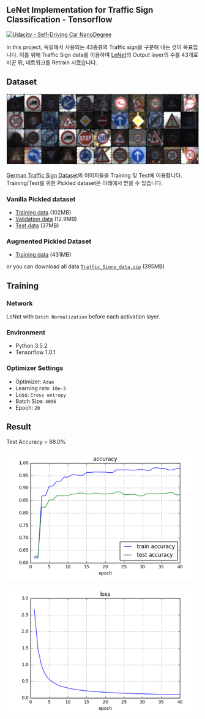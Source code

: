 ## LeNet Implementation for Traffic Sign Classification - Tensorflow
[![Udacity - Self-Driving Car NanoDegree](https://s3.amazonaws.com/udacity-sdc/github/shield-carnd.svg)](http://www.udacity.com/drive)

In this project, 독일에서 사용되는 43종류의 Traffic sign을 구분해 내는 것이 목표입니다. 이를 위해 Traffic Sign data를 이용하여 [LeNet](http://yann.lecun.com/exdb/lenet/)의 Output layer의 수를 43개로 바꾼 뒤, 네트워크를 Retrain 시켰습니다.

Dataset
---
<p align="center">
  <img src="./images/data_example.png">
</p>

[German Traffic Sign Dataset](http://benchmark.ini.rub.de/?section=gtsrb&subsection=dataset)의 이미지들을 Training 및 Test에 이용합니다. Training/Test를 위한 Pickled dataset은 아래에서 받을 수 있습니다.

### Vanilla Pickled dataset 
* [Training data](https://www.dropbox.com/s/8ldwwtgp8n4owuv/train.p?dl=0) (102MB)
* [Validation data](https://www.dropbox.com/s/cs96orc7i3sfvr3/test.p?dl=0) (12.9MB)
* [Test data](https://www.dropbox.com/s/cs96orc7i3sfvr3/test.p?dl=0) (37MB)

### Augmented Pickled Dataset
* [Training data](https://www.dropbox.com/s/v09biif3epk922v/train_aug.p?dl=0) (431MB)

or you can download all data [`Traffic_Signs_data.zip`](https://www.dropbox.com/s/9qaiamsvzknhrvb/Traffic_Signs_data.zip?dl=0) (395MB)


Training
---
### Network
LeNet with `Batch Normalization` before each activation layer.

### Environment
* Python 3.5.2
* Tensorflow 1.0.1

### Optimizer Settings
* Optimizer: `Adam`
* Learning rate: `10e-3`
* Loss: `Cross entropy`
* Batch Size: `4096`
* Epoch: `20`




Result
---
Test Accuracy = 88.0%

<p align="center">
  <img src="./images/result_acc.png">
</p>

<p align="center">
  <img src="./images/result_loss.png">
</p>


